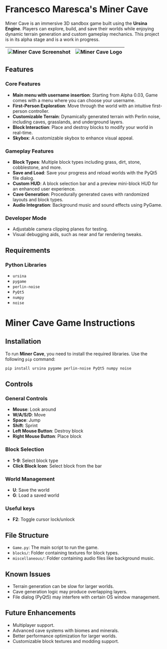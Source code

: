 # Francesco Maresca's Miner Cave

Miner Cave is an immersive 3D sandbox game built using the **Ursina Engine**. Players can explore, build, and save their worlds while enjoying dynamic terrain generation and custom gameplay mechanics. This project is in its alpha stage and is a work in progress.

| ![Miner Cave Screenshot](https://github.com/user-attachments/assets/1127ee88-1e82-4b69-a0e5-5900d3e9fa88) | ![Miner Cave Logo](https://github.com/user-attachments/assets/2c813844-00ef-425d-a2dd-81f5801fb44c) |
|:--:|:--:|


## Features

### Core Features
- **Main menu with username insertion**: Starting from Alpha 0.03, Game comes with a menu where you can choose your username.
- **First-Person Exploration**: Move through the world with an intuitive first-person controller.
- **Customizable Terrain**: Dynamically generated terrain with Perlin noise, including caves, grasslands, and underground layers.
- **Block Interaction**: Place and destroy blocks to modify your world in real-time.
- **Skybox**: A customizable skybox to enhance visual appeal.

### Gameplay Features
- **Block Types**: Multiple block types including grass, dirt, stone, cobblestone, and more.
- **Save and Load**: Save your progress and reload worlds with the PyQt5 file dialog.
- **Custom HUD**: A block selection bar and a preview mini-block HUD for an enhanced user experience.
- **Cave Generation**: Procedurally generated caves with randomized layouts and block types.
- **Audio Integration**: Background music and sound effects using PyGame.

### Developer Mode
- Adjustable camera clipping planes for testing.
- Visual debugging aids, such as near and far rendering tweaks.

## Requirements

### Python Libraries
- `ursina`
- `pygame`
- `perlin-noise`
- `PyQt5`
- `numpy`
- `noise`

# Miner Cave Game Instructions

## Installation

To run **Miner Cave**, you need to install the required libraries. Use the following `pip` command:

```bash
pip install ursina pygame perlin-noise PyQt5 numpy noise
```

## Controls

### General Controls
- **Mouse**: Look around
- **W/A/S/D**: Move
- **Space**: Jump
- **Shift**: Sprint
- **Left Mouse Button**: Destroy block
- **Right Mouse Button**: Place block

### Block Selection
- **1-9**: Select block type
- **Click Block Icon**: Select block from the bar

### World Management
- **U**: Save the world
- **G**: Load a saved world

### Useful keys
- **F2**: Toggle cursor lock/unlock

## File Structure
- `Game.py`: The main script to run the game.
- `blocks/`: Folder containing textures for block types.
- `miscellaneous/`: Folder containing audio files like background music.

## Known Issues
- Terrain generation can be slow for larger worlds.
- Cave generation logic may produce overlapping layers.
- File dialog (PyQt5) may interfere with certain OS window management.

## Future Enhancements
- Multiplayer support.
- Advanced cave systems with biomes and minerals.
- Better performance optimization for larger worlds.
- Customizable block textures and modding support.

